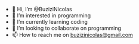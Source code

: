 - 👋 Hi, I’m @BuziziNicolas
- 👀 I’m interested in programming
- 🌱 I’m currently learning coding
- 💞️ I’m looking to collaborate on programming
- 📫 How to reach me on buzizinicolas@gmail.com

<!---
BuziziNicolas/BuziziNicolas is a ✨ special ✨ repository because its `README.md` (this file) appears on your GitHub profile.
You can click the Preview link to take a look at your changes.
--->
